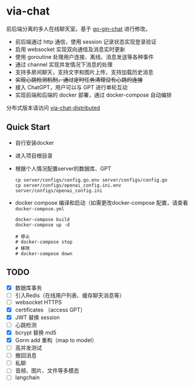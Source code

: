 # via-chat

前后端分离的多人在线聊天室。基于 [go-gin-chat](https://github.com/hezhizheng/go-gin-chat) 进行修改。



- 前后端通过 http 通信，使用 session 记录状态实现登录验证
- 启用 websocket 实现双向通信及消息实时更新
- 使用 goroutine 处理用户连接、离线、消息发送等各种事件
- 通过 channel 实现并发情况下消息的处理
- 支持多房间聊天，支持文字和图片上传，支持加载历史消息
- ~~实现心跳检测机制，通过定时任务清理没有心跳的连接~~
- 接入 ChatGPT，用户可以与 GPT 进行单轮互动
- 实现前端和后端的 docker 部署，通过 docker-compose 自动编排



分布式版本请访问 [via-chat-distributed](https://github.com/Lenvia/via-chat-distributed)



## Quick Start

- 自行安装docker

- 进入项目根目录

- 根据个人情况配置server的数据库、GPT

  ```
  cp server/configs/config.go.env server/configs/config.go
  cp server/configs/openai_config.ini.env server/configs/openai_config.ini
  ```

- docker compose 编译和启动（如需更改docker-compose 配置，请查看 `docker-compose.yml`

  ```
  docker-compose build
  docker-compose up -d
  
  # 停止
  # docker-compose stop
  # 移除
  # docker-compose down
  ```



## TODO
- [x] 数据库事务
- [ ] 引入Redis（在线用户列表、缓存聊天消息等）
- [ ] websocket HTTPS
- [x] certificates （access GPT）
- [x] JWT 替换 session
- [ ] 心跳检测
- [x] bcrypt 替换 md5
- [x] Gorm add 重构（map to model）
- [ ] 高并发测试
- [ ] 撤回消息
- [ ] 私聊
- [ ] 音频、图片、文件等多模态
- [ ] langchain
